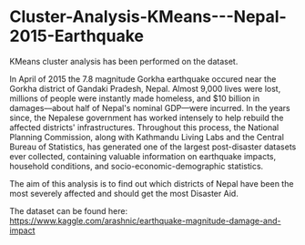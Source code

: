 # Cluster-Analysis-KMeans---Nepal-2015-Earthquake

KMeans cluster analysis has been performed on the dataset.

In April of 2015 the 7.8 magnitude Gorkha earthquake occured near the Gorkha district of Gandaki Pradesh, Nepal. Almost 9,000 lives were lost, millions of people were instantly made homeless, and $10 billion in damages––about half of Nepal's nominal GDP––were incurred. In the years since, the Nepalese government has worked intensely to help rebuild the affected districts' infrastructures. Throughout this process, the National Planning Commission, along with Kathmandu Living Labs and the Central Bureau of Statistics, has generated one of the largest post-disaster datasets ever collected, containing valuable information on earthquake impacts, household conditions, and socio-economic-demographic statistics.

The aim of this analysis is to find out which districts of Nepal have been the most severely affected and should get the most Disaster Aid.

The dataset can be found here: https://www.kaggle.com/arashnic/earthquake-magnitude-damage-and-impact
